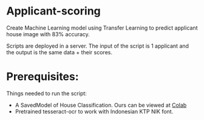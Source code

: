# Applicant-scoring
Create Machine Learning model using Transfer Learning to predict applicant house image with 83% accuracy.

Scripts are deployed in a server. The input of the script is 1 applicant and the output is the same data + their scores.

# Prerequisites:
Things needed to run the script:
* A SavedModel of House Classification. Ours can be viewed at [Colab](https://drive.google.com/file/d/1e5W71NTZ5qDxfu8E3y0SALJlweJRVsBO/view?usp=sharing)
* Pretrained tesseract-ocr to work with Indonesian KTP NIK font.

